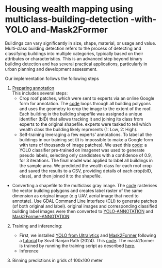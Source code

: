 # Housing wealth mapping using multiclass-building-detection -with-YOLO and-Mask2Former

Buildings can vary significantly in size, shape, material, or usage and value.
Multi-class building detection refers to the process of detecting and classifying buildings into multiple categories, typically based on their attributes or characteristics. 
This is an advanced step beyond binary building detection and has several practical applications, particularly in urban planning and development assessment.

Our implementation follows the following steps 

1. [Preparing annotation](https://github.com/Geodateningenieur-Emma/multiclass-building-detection-with-yolov8-Mask-RCNN-and-Transformers/tree/main/prepare%20annotation)  
   This includes several steps:  
   - Crop roof patches, which were sent to experts via an online Google form for annotation.
   The [code](https://github.com/Geodateningenieur-Emma/multiclass-building-detection-with-yolov8-Mask-RCNN-and-Transformers/blob/main/prepare%20annotation/1.%20Get%20roof%20crops.py) loops through all building polygons and uses the geometry to crop the image to the extent of the roof.
   Each building in the building shapefile was assigned a unique identifier (bID) that allows tracking it and joining its class from experts to the original shapefile. 
   experts were tasked to tell which wealth class the building likely represents (1: Low, 2: High).   
   - Self-training leveraging a few experts' annotations. To label all the buildings in our training set
   (It is impossible to make a Google form with tens of thousands of image patches). We used this [code](https://github.com/Geodateningenieur-Emma/multiclass-building-detection-with-yolov8-Mask-RCNN-and-Transformers/blob/main/prepare%20annotation/2.%20Self-Training.py): a YOLO classifier pre-trained on Imagenet was used to generate pseudo labels, selecting only candidates with a confidence of 0.9, for 3 iterations. The final model was applied to label all buildings in the sample area.  We predicted the wealth class for each roof crop and saved the results to a CSV, providing details of each crop(bID, class), and then joined it to the shapefile. 
 - Converting a shapefile to the multiclass gray image. The [code](https://github.com/Geodateningenieur-Emma/multiclass-building-detection-with-yolov8-Mask-RCNN-and-Transformers/blob/main/prepare%20annotation/3.%20Shapefile2Multiclass%20grey%20image%20patches.py) rasterises the vector building polygons and creates label raster of the same dimension as original image (e.g UAV, aerial image that need to annotate). Use GDAL Command Line Interface (CLI) to generate patches (of both original  and label). original images and corresponding classified building label images were then converted to [YOLO-ANNOTATION](https://github.com/Geodateningenieur-Emma/multiclass-building-detection-with-yolov8-Mask-RCNN-and-Transformers/blob/main/prepare%20annotation/4.1.%20LabeledMaskImageAnnotation2YoloFormat.py) and [Mask2Former-ANNOTATION](https://github.com/Geodateningenieur-Emma/multiclass-building-detection-with-yolov8-Mask-RCNN-and-Transformers/blob/main/prepare%20annotation/4.2.%20grey%20image%20to%20classified%20image%20compatible%20to%20mask2former.py)

2. Training and inferencing:
   - First, we installed [YOLO from Ultralytics](https://docs.ultralytics.com/de/quickstart/) and [Mask2Former](https://arxiv.org/abs/2112.01527) following a [tutorial](https://debuggercafe.com/multi-class-segmentation-using-mask2former/) by Sovit Ranjan Rath (2024). This [code](https://github.com/Geodateningenieur-Emma/multiclass-building-detection-with-yolov8-Mask-RCNN-and-Transformers/blob/main/Training/TrainYOLO.py). The mask2former is trained by running the training script as described [here](https://github.com/Geodateningenieur-Emma/multiclass-building-detection-with-yolov8-Mask-RCNN-and-Transformers/blob/main/Training/Mask2Former).
   - Inference 

  
5. Binning predictions in grids of 100x100 meter

